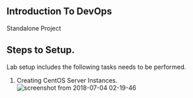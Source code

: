 ## Introduction To DevOps 
Standalone Project 
## Steps to Setup. 
Lab setup includes the following tasks needs to be performed.
1. Creating CentOS Server Instances.
![screenshot from 2018-07-04 02-19-46](https://user-images.githubusercontent.com/8659694/42260029-e0bd0cb6-7f30-11e8-9174-d7c99f2fa3c2.png)

